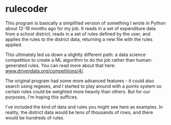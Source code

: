 # rulecoder
This program is basically a simplified version of something I wrote in Python about 12-18 months ago for my job. It reads in a set of expenditure data from a school district, reads in a set of rules defined by the user, and applies the rules to the district data, returning a new file with the rules applied.

This ultimately led us down a slightly different path: a data science competition to create a ML algorithm to do the job rather than human-generated rules. You can read more about that here: www.drivendata.org/competitions/4/.

The original program had some more advanced features - it could also search using regexes, and I started to play around with a points system so certain rules could be weighted more heavily than others. But for our purposes, I'm hoping this suffices.

I've included the kind of data and rules you might see here as examples. In reality, the district data would be tens of thousands of rows, and there would be hundreds of rules.
